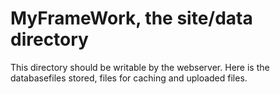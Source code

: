 MyFrameWork, the site/data directory
=====================================

This directory should be writable by the webserver. Here is the databasefiles stored, files for
caching and uploaded files.

